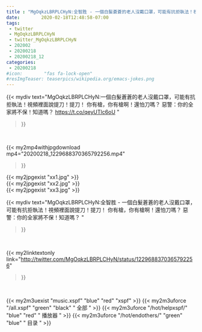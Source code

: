 ```yaml
---
title : "MgOqkzLBRPLCHyN:全智胜 - 一個白髮蒼蒼的老人沒戴口罩​​，可能有抗拒執法！視頻裡面說提刀！提刀！ 你有槍，你有槍啊！還怕刀嗎？ 惡警：你的全家將不保！知道嗎？ "
date:        2020-02-18T12:48:58-07:00
tags:
 - twitter
 - MgOqkzLBRPLCHyN
 - twitter_MgOqkzLBRPLCHyN
 - 202002
 - 20200218
 - 20200218_12
categories:
 - 20200218
#icon:        "fas fa-lock-open"
#resImgTeaser: teaserpics/wikipedia.org/emacs-jokes.png
---
```


{{< mydiv text="MgOqkzLBRPLCHyN:一個白髮蒼蒼的老人沒戴口罩​​，可能有抗拒執法！視頻裡面說提刀！提刀！ 你有槍，你有槍啊！還怕刀嗎？ 惡警：你的全家將不保！知道嗎？ https://t.co/qeyUTlc6oU "
>}}
<br>


{{< my2mp4withjpgdownload mp4="20200218_1229688370365792256.mp4"
>}}

{{< my2jpgexist "xx1.jpg" >}}<br>
{{< my2jpgexist "xx2.jpg" >}}<br>
{{< my2jpgexist "xx3.jpg" >}}<br>



{{< mydiv text="MgOqkzLBRPLCHyN:全智胜 - 一個白髮蒼蒼的老人沒戴口罩​​，可能有抗拒執法！視頻裡面說提刀！提刀！ 你有槍，你有槍啊！還怕刀嗎？ 惡警：你的全家將不保！知道嗎？ "
>}}
<br>

{{< my2linktextonly link="http://twitter.com/MgOqkzLBRPLCHyN/status/1229688370365792256"
>}}


<br>

{{< my2m3uexist "music.xspf"        "blue"   "red"    "xspf" >}} {{< my2m3uforce "/all.xspf"         "green"  "black"  " 全部 " >}} {{< my2m3uforce "/hot/helpxspf/"    "blue"   "red"    " 播放器 " >}} {{< my2m3uforce "/hot/endothers/"   "green"  "blue"   " 目录 " >}} 
